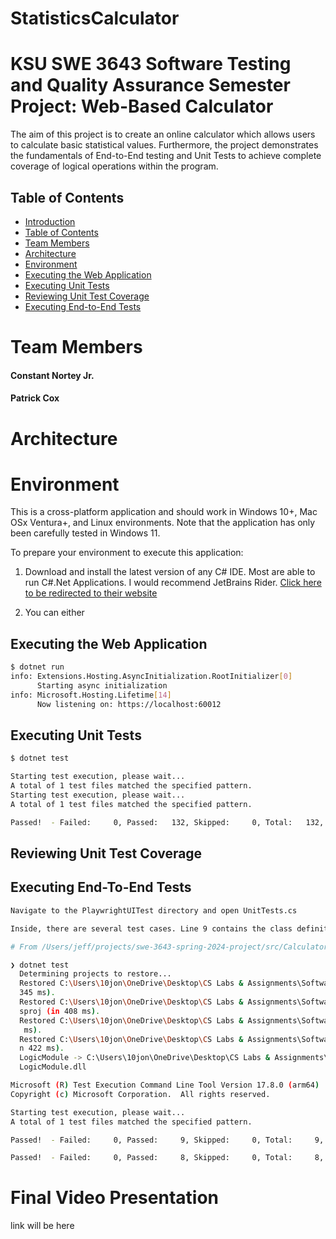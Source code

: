 # StatisticsCalculator

# KSU SWE 3643 Software Testing and Quality Assurance Semester Project: Web-Based Calculator
The aim of this project is to create an online calculator which allows users to calculate basic statistical values. Furthermore, the project demonstrates the fundamentals of End-to-End testing and Unit Tests to achieve complete coverage of logical operations within the program.

## Table of Contents
- [Introduction](#ksu-swe-3643-software-testing-and-quality-assurance-semester-project-web-based-calculator)
- [Table of Contents](#table-of-contents)
- [Team Members](#team-members)
- [Architecture](#architecture)
- [Environment](#environment)
- [Executing the Web Application](#executing-the-web-application)
- [Executing Unit Tests](#executing-unit-tests)
- [Reviewing Unit Test Coverage](#reviewing-unit-test-coverage)
- [Executing End-to-End Tests](#executing-end-to-end-tests)

# Team Members
#### Constant Nortey Jr.
#### Patrick Cox

# Architecture
# Environment
This is a cross-platform application and should work in Windows 10+, Mac OSx Ventura+, and Linux environments. Note that the application has only been carefully tested in Windows 11.

To prepare your environment to execute this application:
 1. Download and install the latest version of any C# IDE. Most are able to run C#.Net Applications. I would recommend JetBrains Rider. [Click here to be redirected to their website](https://www.jetbrains.com/rider/download/#section=windows)

 2. You can either
## Executing the Web Application
```bash
$ dotnet run
info: Extensions.Hosting.AsyncInitialization.RootInitializer[0]
      Starting async initialization
info: Microsoft.Hosting.Lifetime[14]
      Now listening on: https://localhost:60012
```
## Executing Unit Tests
```bash
$ dotnet test

Starting test execution, please wait...
A total of 1 test files matched the specified pattern.
Starting test execution, please wait...
A total of 1 test files matched the specified pattern.

Passed!  - Failed:     0, Passed:   132, Skipped:     0, Total:   132, Duration: 39 ms - HighMatch.Compass.UnitTest.Extensions.dll (net7.0)
```
## Reviewing Unit Test Coverage
## Executing End-To-End Tests
```bash
Navigate to the PlaywrightUITest directory and open UnitTests.cs

Inside, there are several test cases. Line 9 contains the class definition, and the play all button. Clicking the play button will allow for executing all test cases sequentially. Otherwise, a test can be individually run by finding its definition and clicking the play button.

# From /Users/jeff/projects/swe-3643-spring-2024-project/src/Calculator/CalculatorEndToEndTests

❯ dotnet test
  Determining projects to restore...
  Restored C:\Users\10jon\OneDrive\Desktop\CS Labs & Assignments\Software QA\Hw2\StatisticsCalculator\StatisticsCalculator\StatisticsCalculator\LogicModule\LogicModule.csproj (in 
  345 ms).
  Restored C:\Users\10jon\OneDrive\Desktop\CS Labs & Assignments\Software QA\Hw2\StatisticsCalculator\StatisticsCalculator\StatisticsCalculator\PlaywrightUITest\PlaywrightUITest.c
  sproj (in 408 ms).
  Restored C:\Users\10jon\OneDrive\Desktop\CS Labs & Assignments\Software QA\Hw2\StatisticsCalculator\StatisticsCalculator\StatisticsCalculator\StatisticsCalculator.csproj (in 408 
   ms).
  Restored C:\Users\10jon\OneDrive\Desktop\CS Labs & Assignments\Software QA\Hw2\StatisticsCalculator\StatisticsCalculator\StatisticsCalculator\StatCalcTest\StatCalcTest.csproj (i 
  n 422 ms).
  LogicModule -> C:\Users\10jon\OneDrive\Desktop\CS Labs & Assignments\Software QA\Hw2\StatisticsCalculator\StatisticsCalculator\StatisticsCalculator\LogicModule\bin\Debug\net7.0\
  LogicModule.dll

Microsoft (R) Test Execution Command Line Tool Version 17.8.0 (arm64)
Copyright (c) Microsoft Corporation.  All rights reserved.

Starting test execution, please wait...
A total of 1 test files matched the specified pattern.

Passed!  - Failed:     0, Passed:     9, Skipped:     0, Total:     9, Duration: 59 ms - StatCalcTest.dll (net7.0)

Passed!  - Failed:     0, Passed:     8, Skipped:     0, Total:     8, Duration: 2 s - PlaywrightUITest.dll (net8.0)
```

# Final Video Presentation
link will be here
